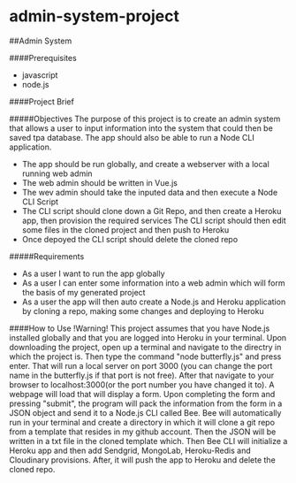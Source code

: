 # admin-system-project

##Admin System

####Prerequisites 
* javascript
* node.js

####Project Brief

#####Objectives
The purpose of this project is to create an admin system that allows a user to input information into the system
that could then be saved tpa database. The app should also be able to run a Node CLI application.
* The app should be run globally, and create a webserver with a local running web admin
* The web admin should be written in Vue.js
* The wev admin should take the inputed data and then execute a Node CLI Script
* The CLI script should clone down a Git Repo, and then create a Heroku app, then provision the required services
The CLI script should then edit some files in the cloned project and then push to Heroku
* Once depoyed the CLI script should delete the cloned repo

#####Requirements
* As a user I want to run the app globally
* As a user I can enter some information into a web admin which will form the basis of my generated project
* As a user the app will then auto create a Node.js and Heroku application by cloning a repo, making some changes and
deploying to Heroku

####How to Use
!Warning!
This project assumes that you have Node.js installed globally and that you are logged into Heroku in your terminal.
Upon downloading the project, open up a terminal and navigate to the directry in which the project is. Then type the command "node butterfly.js" and press enter. That will run a local server on port 3000 (you can change the port name in the butterfly.js if that port is not free). After that navigate to your browser to localhost:3000(or the port number you have changed it to). A webpage will load that will display a form. Upon completing the form and pressing "submit", the program will pack the information from the form in a JSON object and send it to a Node.js CLI called Bee. Bee will automatically run in your terminal and create a directory in which it will clone a git repo from a template that resides in my github account. Then the JSON will be written in a txt file in the cloned template which. Then Bee CLI will initialize a Heroku app and then add Sendgrid, MongoLab, Heroku-Redis and Cloudinary provisions. After, it will push the app to Heroku and delete the cloned repo.
